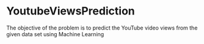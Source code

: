 # YoutubeViewsPrediction
The objective of the problem is to predict the YouTube video views from the given data set using Machine Learning
